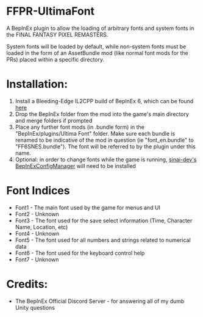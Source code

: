 # FFPR-UltimaFont
A BepInEx plugin to allow the loading of arbitrary fonts and system fonts in the FINAL FANTASY PIXEL REMASTERS. 

System fonts will be loaded by default, while non-system fonts must be loaded in the form of an AssetBundle mod (like normal font mods for the PRs) placed within a specific directory.


# Installation:
1. Install a Bleeding-Edge IL2CPP build of BepInEx 6, which can be found [here](https://builds.bepis.io/projects/bepinex_be)
2. Drop the BepInEx folder from the mod into the game's main directory and merge folders if prompted
3. Place any further font mods (in .bundle form) in the "BepInEx/plugins/Ultima Font" folder. Make sure each bundle is renamed to be indicative of the mod in question (ie "font_en.bundle" to "FF6SNES.bundle"). The font will be referred to by the plugin under this name.
4. Optional: in order to change fonts while the game is running, [sinai-dev's BepInExConfigManager](https://github.com/sinai-dev/BepInExConfigManager) will need to be installed

# Font Indices
* Font1 - The main font used by the game for menus and UI
* Font2 - Unknown
* Font3 - The font used for the save select information (Time, Character Name, Location, etc)
* Font4 - Unknown
* Font5 - The font used for all numbers and strings related to numerical data
* Font6 - The font used for the keyboard control help
* Font7 - Unknown

# Credits:
* The BepInEx Official Discord Server - for answering all of my dumb Unity questions
